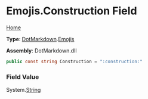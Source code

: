 # Emojis\.Construction Field

[Home](../../../README.md)

**Type**: [DotMarkdown](../../README.md)\.[Emojis](../README.md)

**Assembly**: DotMarkdown\.dll

```csharp
public const string Construction = ":construction:"
```

### Field Value

System\.[String](https://docs.microsoft.com/en-us/dotnet/api/system.string)